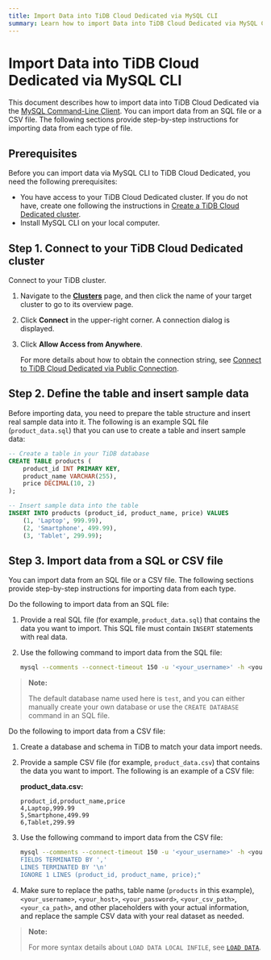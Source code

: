 ```yaml
---
title: Import Data into TiDB Cloud Dedicated via MySQL CLI
summary: Learn how to import Data into TiDB Cloud Dedicated via MySQL CLI.
---
```


# Import Data into TiDB Cloud Dedicated via MySQL CLI

This document describes how to import data into TiDB Cloud Dedicated via the [MySQL Command-Line Client](https://dev.mysql.com/doc/refman/8.0/en/mysql.html). You can import data from an SQL file or a CSV file. The following sections provide step-by-step instructions for importing data from each type of file.

## Prerequisites

Before you can import data via MySQL CLI to TiDB Cloud Dedicated, you need the following prerequisites:

- You have access to your TiDB Cloud Dedicated cluster. If you do not have, create one following the instructions in [Create a TiDB Cloud Dedicated cluster](/tidb-cloud/create-tidb-cluster.md).
- Install MySQL CLI on your local computer.

## Step 1. Connect to your TiDB Cloud Dedicated cluster

Connect to your TiDB cluster.

1. Navigate to the [**Clusters**](https://tidbcloud.com/console/clusters) page, and then click the name of your target cluster to go to its overview page.

2. Click **Connect** in the upper-right corner. A connection dialog is displayed.

3. Click **Allow Access from Anywhere**.

    For more details about how to obtain the connection string, see [Connect to TiDB Cloud Dedicated via Public Connection](/tidb-cloud/connect-via-standard-connection.md).

## Step 2. Define the table and insert sample data

Before importing data, you need to prepare the table structure and insert real sample data into it. The following is an example SQL file (`product_data.sql`) that you can use to create a table and insert sample data:

```sql
-- Create a table in your TiDB database
CREATE TABLE products (
    product_id INT PRIMARY KEY,
    product_name VARCHAR(255),
    price DECIMAL(10, 2)
);

-- Insert sample data into the table
INSERT INTO products (product_id, product_name, price) VALUES
    (1, 'Laptop', 999.99),
    (2, 'Smartphone', 499.99),
    (3, 'Tablet', 299.99);
```

## Step 3. Import data from a SQL or CSV file

You can import data from an SQL file or a CSV file. The following sections provide step-by-step instructions for importing data from each type.

<SimpleTab>
<div label="From an SQL file">

Do the following to import data from an SQL file:

1. Provide a real SQL file (for example, `product_data.sql`) that contains the data you want to import. This SQL file must contain `INSERT` statements with real data.

2. Use the following command to import data from the SQL file:

    ```bash
    mysql --comments --connect-timeout 150 -u '<your_username>' -h <your_cluster_host> -P 4000 -D test --ssl-mode=VERIFY_IDENTITY --ssl-ca=<your_ca_path> -p <your_password> < product_data.sql
    ```

> **Note:**
>
> The default database name used here is `test`, and you can either manually create your own database or use the `CREATE DATABASE` command in an SQL file.

</div>
<div label="From a CSV file">

Do the following to import data from a CSV file:

1. Create a database and schema in TiDB to match your data import needs.

2. Provide a sample CSV file (for example, `product_data.csv`) that contains the data you want to import. The following is an example of a CSV file:

    **product_data.csv:**

    ```csv
    product_id,product_name,price
    4,Laptop,999.99
    5,Smartphone,499.99
    6,Tablet,299.99
    ```

3. Use the following command to import data from the CSV file:

    ```bash
    mysql --comments --connect-timeout 150 -u '<your_username>' -h <your_host> -P 4000 -D test --ssl-mode=VERIFY_IDENTITY --ssl-ca=<your_ca_path> -p<your_password> -e "LOAD DATA LOCAL INFILE '<your_csv_path>' INTO TABLE products
    FIELDS TERMINATED BY ','
    LINES TERMINATED BY '\n'
    IGNORE 1 LINES (product_id, product_name, price);"
    ```

4. Make sure to replace the paths, table name (`products` in this example), `<your_username>`, `<your_host>`, `<your_password>`, `<your_csv_path>`, `<your_ca_path>`, and other placeholders with your actual information, and replace the sample CSV data with your real dataset as needed.

> **Note:**
>
> For more syntax details about `LOAD DATA LOCAL INFILE`, see [`LOAD DATA`](/sql-statements/sql-statement-load-data.md).

</div>
</SimpleTab>
